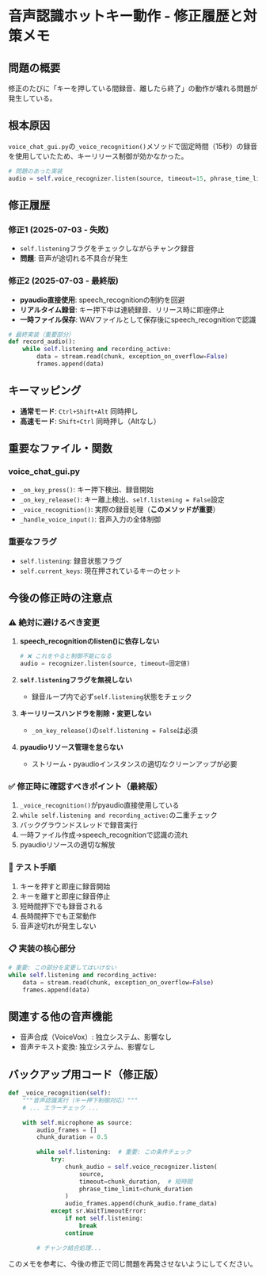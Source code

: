 # 音声認識ホットキー動作 - 修正履歴と対策メモ

## 問題の概要
修正のたびに「キーを押している間録音、離したら終了」の動作が壊れる問題が発生している。

## 根本原因
`voice_chat_gui.py`の`_voice_recognition()`メソッドで固定時間（15秒）の録音を使用していたため、キーリリース制御が効かなかった。

```python
# 問題のあった実装
audio = self.voice_recognizer.listen(source, timeout=15, phrase_time_limit=15)
```

## 修正履歴

### 修正1 (2025-07-03 - 失敗)
- `self.listening`フラグをチェックしながらチャンク録音
- **問題**: 音声が途切れる不具合が発生

### 修正2 (2025-07-03 - 最終版)
- **pyaudio直接使用**: speech_recognitionの制約を回避
- **リアルタイム録音**: キー押下中は連続録音、リリース時に即座停止
- **一時ファイル保存**: WAVファイルとして保存後にspeech_recognitionで認識

```python
# 最終実装（重要部分）
def record_audio():
    while self.listening and recording_active:
        data = stream.read(chunk, exception_on_overflow=False)
        frames.append(data)
```

## キーマッピング
- **通常モード**: `Ctrl+Shift+Alt` 同時押し
- **高速モード**: `Shift+Ctrl` 同時押し（Altなし）

## 重要なファイル・関数

### voice_chat_gui.py
- `_on_key_press()`: キー押下検出、録音開始
- `_on_key_release()`: キー離上検出、`self.listening = False`設定
- `_voice_recognition()`: 実際の録音処理（**このメソッドが重要**）
- `_handle_voice_input()`: 音声入力の全体制御

### 重要なフラグ
- `self.listening`: 録音状態フラグ
- `self.current_keys`: 現在押されているキーのセット

## 今後の修正時の注意点

### ⚠️ 絶対に避けるべき変更
1. **speech_recognitionのlisten()に依存しない**
   ```python
   # ❌ これをやると制御不能になる
   audio = recognizer.listen(source, timeout=固定値)
   ```

2. **`self.listening`フラグを無視しない**
   - 録音ループ内で必ず`self.listening`状態をチェック

3. **キーリリースハンドラを削除・変更しない**
   - `_on_key_release()`の`self.listening = False`は必須

4. **pyaudioリソース管理を怠らない**
   - ストリーム・pyaudioインスタンスの適切なクリーンアップが必要

### ✅ 修正時に確認すべきポイント（最終版）
1. `_voice_recognition()`がpyaudio直接使用している
2. `while self.listening and recording_active:`の二重チェック
3. バックグラウンドスレッドで録音実行
4. 一時ファイル作成→speech_recognitionで認識の流れ
5. pyaudioリソースの適切な解放

### 🔧 テスト手順
1. キーを押すと即座に録音開始
2. キーを離すと即座に録音停止
3. 短時間押下でも録音される
4. 長時間押下でも正常動作
5. 音声途切れが発生しない

### 📋 実装の核心部分
```python
# 重要: この部分を変更してはいけない
while self.listening and recording_active:
    data = stream.read(chunk, exception_on_overflow=False)
    frames.append(data)
```

## 関連する他の音声機能
- 音声合成（VoiceVox）: 独立システム、影響なし
- 音声テキスト変換: 独立システム、影響なし

## バックアップ用コード（修正版）

```python
def _voice_recognition(self):
    """音声認識実行（キー押下制御対応）"""
    # ... エラーチェック ...
    
    with self.microphone as source:
        audio_frames = []
        chunk_duration = 0.5
        
        while self.listening:  # 重要: この条件チェック
            try:
                chunk_audio = self.voice_recognizer.listen(
                    source, 
                    timeout=chunk_duration,  # 短時間
                    phrase_time_limit=chunk_duration
                )
                audio_frames.append(chunk_audio.frame_data)
            except sr.WaitTimeoutError:
                if not self.listening:
                    break
                continue
        
        # チャンク結合処理...
```

このメモを参考に、今後の修正で同じ問題を再発させないようにしてください。